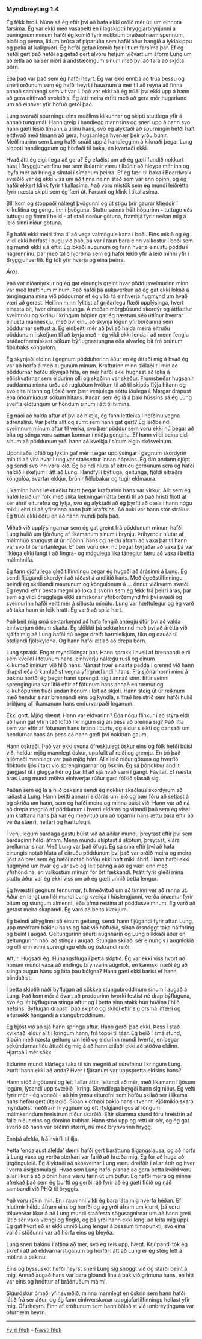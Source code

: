 ### Myndbreyting 1.4

Ég fékk hroll. Núna sá ég eftir því að hafa ekki orðið mér úti um einnota farsíma. Ég var ekki með vasabelti en í lagskiptri hryggjarbrynjunni á búningnum mínum hafði ég komið fyrir nokkrum bráðaofnæmispennum, blaði og penna, litlum brúsa af piparúða sem hafði áður hangið á lyklakippu og poka af kalkpúðri. Ég hefði getað komið fyrir litlum farsíma þar. Ef ég hefði gert það hefði ég getað gert alvöru hetjum viðvart um áform Lung um að ætla að ná sér niðri á andstæðingum sínum með því að fara að skjóta börn.

Eða það var það sem ég hafði heyrt. Ég var ekki ennþá að trúa þessu og snéri orðunum sem ég hafði heyrt í hausnum á mér til að reyna að finna annað samhengi sem vit var í. Það var ekki að ég trúði því ekki upp á hann að gera eitthvað svoleiðis. Ég átti meira erfitt með að gera mér hugarlund um að einhver yfir höfuð gerði það.

Lung svaraði spurningu eins meðlims klíkunnar og skipti stuttlega yfir á annað tungumál. Hann greip í handlegg mannsins og sneri upp á hann svo hann gæti lesið tímann á úrinu hans, svo ég ályktaði að spurningin hefði haft eitthvað með tímann að gera, hugsanlega hvenær þeir yrðu búnir. Meðlimurinn sem Lung hafði snúið upp á handlegginn á kiknaði þegar Lung sleppti handleggnum og hörfaði til baka, en kvartaði ekki.

Hvað átti ég eiginlega að gera? Ég efaðist um að ég gæti fundið nokkurt húst í Bryggjuhverfinu þar sem íbúarnir væru tilbúnir að hleypa mér inn og leyfa mér að hringja símtal í símanum þeirra. Ef ég færi til baka í Boardwalk svæðið var ég ekki viss um að finna neinn stað sem var enn opinn, og ég hafði ekkert klink fyrir tíkallasíma. Það voru mistök sem ég mundi leiðrétta fyrir næsta skipti sem ég færi út. Farsími og klink í tíkallasíma.

Bíll kom og stoppaði nálægt þvögunni og út stigu þrír gaurar klæddir í klíkulitina og gengu inn í þvöguna. Stuttu seinna hélt hópurinn - tuttugu eða tuttugu og fimm í heild - af stað norður götuna, framhjá fyrir neðan mig á leið sinni niður götuna.

Ég hafði ekki meiri tíma til að vega valmöguleikana í boði. Eins mikið og ég vildi ekki horfast í augu við það, þá var í raun bara einn valkostur í boði sem ég mundi ekki sjá eftir. Ég lokaði augunum og fann hverja einustu pöddu í nágrenninu, þar með talið hjörðina sem ég hafði tekið yfir á leið minni yfir í Bryggjuhverfið. Ég tók yfir hverja og eina þeirra.

_Árás_.

Það var niðamyrkur og ég gat einungis greint hvar pöddusveimurinn minn var með kraftinum mínum. Það hafði þá aukaverkun að ég gat ekki lokað á tenginguna mína við pöddurnar ef ég vildi fá einhverja hugmynd um hvað væri að gerast. Heilinn minn fylltist af gríðarlegu flæði upplýsinga, hvert einasta bit, hver einasta stunga. Á meðan mörgþúsund skordýr og áttfætlur sveimuðu og skriðu í kringum hópinn gat ég næstum séð útlínur hverrar einustu manneskju, með því einu að skynja lögun yfirborðanna sem pöddurnar settust á. Ég einbeitti mér að því að halda meira eitruðu pöddunum í skefjum til að byrja með - ég vildi ekki lenda í að menn fengju bráðaofnæmiskast sökum býflugnastungna eða alvarleg bit frá brúnum fiðlubaks köngulóm.

Ég skynjaði eldinn í gegnum pödduherinn áður en ég áttaði mig á hvað ég var að horfa á með augunum mínum. Krafturinn minn skilaði til mín að pöddurnar hefðu skynjað hita, en mér hafði ekki hugnast að loka á eðliskvatirnar sem eldurinn olli og skaðinn var skeður. Frumstæðar hugsanir paddanna minna urðu að rugluðum hvötum til að til skiptis flýja hitann og svo elta hitann og ljósið sem þær venjulega sóttu iðulega í. Margar drápust eða örkumluðust sökum hitans. Þaðan sem ég lá á þaki hússins sá ég Lung sveifla eldtungum úr höndum sínum í átt til himins.

Ég náði að halda aftur af því að hlæja, ég fann léttleika í höfðinu vegna adrenalíns. Var þetta allt og sumt sem hann gat gert? Ég leiðbeindi sveimnum mínum aftur til verka, svo þær pöddur sem voru ekki nú þegar að bíta og stinga voru saman komnar í miðju genginu. Ef hann vildi beina eldi sínum að pöddunum yrði hann að kveikja í sínum eigin skósveinum.

Upphitaða loftið og lyktin gaf mér nægar upplýsingar í gegnum skordýrin mín til að vita hvar Lung var staðsettur innan hópsins. Ég dró andann djúpt og sendi svo inn varaliðið. Ég beindi hluta af eitruðu gerðunum sem ég hafði haldið í skefjum í átt að Lung. Handfylli býfluga, geitunga, fjöldi eitraðra köngulóa, svartar ekkjur, brúnir fiðlubakar og tugir eldmaura.

Líkaminn hans læknaðist hratt þegar krafturinn hans var virkur. Allt sem ég hafði lesið um fólk með slíka lækningarmátta benti til að það hristi fljótt af sér áhrif eiturefna og lyfja, svo ég ályktaði að ég þyrfti að dæla í hann nógu miklu eitri til að yfirvinna þann þátt kraftsins. Að auki var hann stór strákur. Ég trúði ekki öðru en að hann mundi þola það.

Miðað við upplýsingarnar sem ég gat greint frá pöddunum mínum hafði Lung hulið um fjórðung af líkamanum sínum í brynju. Þríhyrndir hlutar af málmhúð stungust út úr húðinni hans og héldu áfram að vaxa þar til hann var svo til ósnertanlegur. Ef þær voru ekki nú þegar byrjaðar að vaxa þá var líklega ekki langt í að fingra- og mögulega líka táneglur færu að vaxa í beitta málmhnífa.

Ég fann djöfullega gleðitilfinningu þegar ég hugaði að árásinni á Lung. Ég sendi fljúgandi skordýr í að ráðast á andlitið hans. Með ógeðstilfinningu beindi ég skríðandi maurunum og köngulónum á ... önnur viðkvæm svæði. Ég reyndi eftir besta megni að loka á svörin sem ég fékk frá þeirri árás, þar sem ég vildi örugglega ekki samskonar yfirborðsmynd frá því svæði og sveimurinn hafði veitt mér á síðustu mínútu. Lung var hættulegur og ég varð að taka hann úr leik hratt. Ég varð að spila hart.

Það beit mig smá sektarkennd að hafa fengið ánægju útúr því að valda einhverjum öðrum skaða. Ég slökkti þá sektarkennd með því að árétta við sjálfa mig að Lung hafði nú þegar dreift harmleikjum, fíkn og dauða til óteljandi fjölskyldna. Og hann hafði ætlað að drepa börn.

Lung sprakk. Engar myndlíkingar þar. Hann sprakk í hvell af brennandi eldi sem kveikti í fötunum hans, einhverju nálægu rusli og einum klíkumeðliminum við hlið hans. Nánast hver einasta padda í grennd við hann drapst eða örkumlaðist vegna yfirgnæfandi hitans. Frá sjónarhorni mínu á þakinu horfði ég þegar hann sprengdi sig í annað sinn. Eftir seinni sprenginguna var lítið eftir af fötunum hans annað en ræmur og klíkuhópurinn flúði undan honum í leit að skjóli. Hann steig út úr reiknum með hendur sínar brennandi eins og kyndla, silfrað hreistrið sem hafði hulið þriðjung af líkamanum hans endurvarpaði loganum.

Ekki gott. Mjög slæmt. Hann var eldvarinn? Eða nógu flinkur í að stýra eldi að hann gat yfirhitað loftið í kringum sig án þess að brenna sig? Það litla sem var eftir af fötunum hans brann í burtu, og eldur sleikti og dansaði um hendurnar hans án þess að hann gæfi því nokkurn gaum.

Hann öskraði. Það var ekki svona ófreskjulegt öskur eins og fólk hefði búist við, heldur mjög mannlegt öskur, uppfullt af reiði og gremju. En þó það hljómaði mannlegt var það mjög hátt. Alla leið niður götuna og hverfið flöktuðu ljós í takt við sprengingarnar og öskrin. Ég sá þónokkur andlit gægjast út í glugga hér og þar til að sjá hvað væri í gangi. Fávitar. Ef næsta árás Lung mundi mölva einhverjar rúður gæti fólkið slasað sig.

Þaðan sem ég lá á hlið þaksins sendi ég nokkur skaðlaus skordýrum að ráðast á Lung. Hann beitti annarri eldárás um leið og þær fóru að setjast á og skríða um hann, sem ég hafði meira og minna búist við. Hann var að ná að drepa megnið af pöddunum í hverri eldárás og vitandi það sem ég vissi um kraftana hans þá var ég meðvituð um að logarnir hans ættu bara eftir að verða stærri, heitari og hættulegri.

Í venjulegum bardaga gastu búist við að aðilar mundu þreytast eftir því sem bardaginn héldi áfram. Menn mundu skiptast á skotum, þreytast, klára brellurnar sínar. Með Lung var það öfugt. Ég sá smá eftir því að hafa einungis notað hluta af eitruðu pöddunum því það var orðið meira og meira ljóst að þær sem ég hafði notað höfðu ekki haft mikil áhrif. Hann hafði ekki hugmynd um hvar ég var svo ég leit þanng á að ég væri enn með yfirhöndina, en valkostum mínum fór ört fækkandi. Þrátt fyrir gleði mína stuttu áður var ég ekki viss um að ég gæti unnið þetta lengur.

Ég hvæsti í gegnum tennurnar, fullmeðvituð um að tíminn var að renna út. Áður en langt um liði mundi Lung kveikja í húslengjunni, verða ónæmur fyrir bitum og stungum almennt, eða afmá restina af pöddusveimnum. Ég varð að gerast meira skapandi. Ég varð að beita klækjum.

Ég beindi athyglinni að einum geitung, sendi hann fljúgandi fyrir aftan Lung, upp meðfram bakinu hans og bak við höfuðið, síðan örsnöggt taka hálfhring og beint í augað. Geitungurinn snerti augnhárin og Lung blikkaði áður en geitungurinn náði að stinga í augað. Stungan skilaði sér einungis í augnlokið og olli enn einni sprengingu elds og öskrandi reiði.

Aftur. Hugsaði ég. Hunangsfluga í þetta skiptið. Ég var ekki viss hvort að honum mundi vaxa að endingu brynvarin augnlok, en kannski næði ég að stinga augun hans og láta þau bólgna? Hann gæti ekki barist ef hann blindaðist.

Í þetta skiptið náði býflugan að sökkva stungubroddinum sínum í augað á Lung. Það kom mér á óvart að proddurinn hvorki festist né drap býfluguna, svo ég lét býfluguna stinga aftur og í þetta sinn stakk hún húðina í hlið nefsins. Býflugan drapst í það skiptið og skildi eftir sig örsmá líffæri og eitursekk hangandi á stungubroddinum.

Ég bjóst við að sjá hann springa aftur. Hann gerði það ekki. Þess í stað kviknaði eldur allt í kringum hann, frá toppi til táar. Ég beið í smá stund, tilbúin með næsta geitung um leið og eldurinn mundi hverfa, en þegar sekúndurnar liðu áttaði ég mig á að hann ætlaði ekki að stöðva eldinn. Hjartað í mér sökk.

Eldurinn mundi klárlega taka til sín megnið af súrefninu í kringum Lung. Þurfti hann ekki að anda? Hver í fjáranum var uppspretta eldsins hans?

Hann stóð á götunni og leit í allar áttir, leitandi að mér, með líkamann í ljósum logum, lýsandi upp svæðið í kring. Skyndilega beygði hann sig niður. Ég velti fyrir mér - ég vonaði - að hin ýmsu eiturefni sem höfðu skilað sér í líkama hans hefðu gert útslagið. Síðan klofnaði bakið hans í tvennt. Kjötmikið skarð myndaðist meðfram hryggnum og eftirfylgjandi gos af löngum málmkenndum hreistrum niður skarðið. Eftir skamma stund fóru hreistrin að falla niður eins og dómínó kubbar. Hann stóð upp og rétti úr sér, og ég gat svarið að hann var orðinn stærri, nú með brynvarinn hrygg.

Ennþá alelda, frá hvirfli til ilja.

Þetta 'endalaust alelda' dæmi hafði gert baráttuna tilgangslausa, og að horfa á Lung vaxa og verða sterkari var farið að hræða mig. Ég fór að huga að útgönguleið. Ég ályktaði að skósveinar Lung væru dreifðir í allar áttir og hver í verra ásigkomulagi. Hvað sem Lung hafði planað að gera þetta kvöld voru allar líkur á að plönin hans væru farin út um þúfur. Ég hafði meira og minna afrekað það sem ég þurfti og gerði ráð fyrir að ég gæti flúið og náð sambandi við PHQ til öryggis.

Það voru rökin mín. En í rauninni vildi ég bara láta mig hverfa héðan. Ef hlutirnir héldu áfram eins og horfði og ég yrði áfram um kjurrt, þá voru töluverðar líkur á að Lung mundi staðfesta sögusagnirnar um að hann gæti látið sér vaxa vængi og flogið, og þá yrði hann ekki lengi að leita mig uppi. Ég gat hvort eð er ekki unnið Lung lengur á þessum tímapunkti, svo eina valið í stöðunni var að hörfa eins og bleyða.

Lung sneri bakinu í áttina að mér, svo ég reis upp, hægt. Krjúpandi tók ég skref í átt að eldvarnarstiganum og horfði í átt að Lung er ég steig létt á mölina á þakinu.

Eins og byssuskot hefði heyrst sneri Lung sig snöggt við og starði beint á mig. Annað augað hans var bara glóandi lína á bak við grímuna hans, en hitt var eins og hnöttur af bráðnuðum málmi.

Siguröskur ómaði yfir svæðið, minna mannlegt en öskrin sem hann hafði látið frá sér áður, og ég fann einhverskonar uppgjafartilfinningu hellast yfir mig. Ofurheyrn. Einn af kröftunum sem hann öðlaðist við umbreytinguna var ofurnæm heyrn.

---

[Fyrri hluti](Ormur-01.03.md) - [Næsti hluti](Ormur-01.05.md)